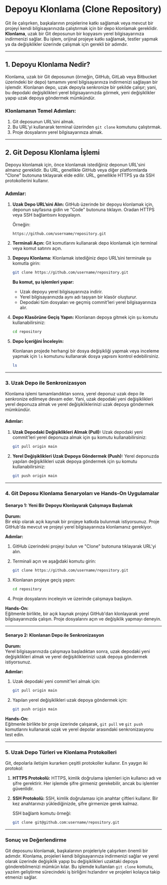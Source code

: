# **Depoyu Klonlama (Clone Repository)**

Git ile çalışırken, başkalarının projelerine katkı sağlamak veya mevcut bir projeyi kendi bilgisayarınızda çalıştırmak için bir depo klonlamak gereklidir. **Klonlama**, uzak bir Git deposunun bir kopyasını yerel bilgisayarınıza indirmenizi sağlar. Bu işlem, orijinal projeye katkı sağlamak, testler yapmak ya da değişiklikler üzerinde çalışmak için gerekli bir adımdır.

---

## **1. Depoyu Klonlama Nedir?**

Klonlama, uzak bir Git deposunun (örneğin, GitHub, GitLab veya Bitbucket üzerindeki bir depo) tamamını yerel bilgisayarınıza indirmenizi sağlayan bir işlemdir. Klonlanan depo, uzak depoyla senkronize bir şekilde çalışır; yani, bu depodaki değişiklikleri yerel bilgisayarınızda görmek, yeni değişiklikler yapıp uzak depoya göndermek mümkündür.

### **Klonlamanın Temel Adımları:**

1. Git deposunun URL’sini almak.
2. Bu URL’yi kullanarak terminal üzerinden `git clone` komutunu çalıştırmak.
3. Proje dosyalarını yerel bilgisayarınıza almak.

---

## **2. Git Deposu Klonlama İşlemi**

Depoyu klonlamak için, önce klonlamak istediğiniz deponun URL'sini almanız gereklidir. Bu URL, genellikle GitHub veya diğer platformlarda "Clone" butonuna tıklayarak elde edilir. URL, genellikle HTTPS ya da SSH protokollerini kullanır.

### **Adımlar:**

1. **Uzak Depo URL’sini Alın:**
   GitHub üzerinde bir depoyu klonlamak için, deponun sayfasına gidin ve "Code" butonuna tıklayın. Oradan HTTPS veya SSH bağlantısını kopyalayın.

   Örneğin:

   ```url
   https://github.com/username/repository.git
   ```

2. **Terminali Açın:**
   Git komutlarını kullanarak depo klonlamak için terminal veya komut satırını açın.

3. **Depoyu Klonlama:**
   Klonlamak istediğiniz depo URL’sini terminale şu komutla girin:

   ```bash
   git clone https://github.com/username/repository.git
   ```

   **Bu komut, şu işlemleri yapar:**
   - Uzak depoyu yerel bilgisayarınıza indirir.
   - Yerel bilgisayarınızda aynı adı taşıyan bir klasör oluşturur.
   - Depodaki tüm dosyaları ve geçmiş commit’leri yerel bilgisayarınıza alır.

4. **Depo Klasörüne Geçiş Yapın:**
   Klonlanan depoya gitmek için şu komutu kullanabilirsiniz:

   ```bash
   cd repository
   ```

5. **Depo İçeriğini İnceleyin:**

   Klonlanan projede herhangi bir dosya değişikliği yapmak veya inceleme yapmak için `ls` komutunu kullanarak dosya yapısını kontrol edebilirsiniz.

   ```bash
   ls
   ```

---

### **3. Uzak Depo ile Senkronizasyon**

Klonlama işlemi tamamlandıktan sonra, yerel deponuz uzak depo ile senkronize edilmeye devam eder. Yani, uzak depodaki yeni değişiklikleri yerel deponuza almak ve yerel değişikliklerinizi uzak depoya göndermek mümkündür.

#### **Adımlar:**

1. **Uzak Depodaki Değişiklikleri Almak (Pull):**
   Uzak depodaki yeni commit'leri yerel deponuza almak için şu komutu kullanabilirsiniz:

   ```bash
   git pull origin main
   ```

2. **Yerel Değişiklikleri Uzak Depoya Göndermek (Push):**
   Yerel deponuzda yapılan değişiklikleri uzak depoya göndermek için şu komutu kullanabilirsiniz:

   ```bash
   git push origin main
   ```

---

### **4. Git Deposu Klonlama Senaryoları ve Hands-On Uygulamalar**

#### **Senaryo 1: Yeni Bir Depoyu Klonlayarak Çalışmaya Başlamak**

**Durum:**  
Bir ekip olarak açık kaynak bir projeye katkıda bulunmak istiyorsunuz. Proje GitHub'da mevcut ve projeyi yerel bilgisayarınıza klonlamanız gerekiyor.

**Adımlar:**

1. GitHub üzerindeki projeyi bulun ve "Clone" butonuna tıklayarak URL'yi alın.
2. Terminali açın ve aşağıdaki komutu girin:

   ```bash
   git clone https://github.com/username/repository.git
   ```

3. Klonlanan projeye geçiş yapın:

   ```bash
   cd repository
   ```

4. Proje dosyalarını inceleyin ve üzerinde çalışmaya başlayın.

**Hands-On:**  
Eğitmenle birlikte, bir açık kaynak projeyi GitHub'dan klonlayarak yerel bilgisayarınızda çalışın. Proje dosyalarını açın ve değişiklik yapmayı deneyin.

---

#### **Senaryo 2: Klonlanan Depo ile Senkronizasyon**

**Durum:**  
Yerel bilgisayarınızda çalışmaya başladıktan sonra, uzak depodaki yeni değişiklikleri almak ve yerel değişikliklerinizi uzak depoya göndermek istiyorsunuz.

**Adımlar:**

1. Uzak depodaki yeni commit'leri almak için:

   ```bash
   git pull origin main
   ```

2. Yapılan yerel değişiklikleri uzak depoya göndermek için:

   ```bash
   git push origin main
   ```

**Hands-On:**  
Eğitmenle birlikte bir proje üzerinde çalışarak, `git pull` ve `git push` komutlarını kullanarak uzak ve yerel depolar arasındaki senkronizasyonu test edin.

---

### **5. Uzak Depo Türleri ve Klonlama Protokolleri**

Git, depolarla iletişim kurarken çeşitli protokoller kullanır. En yaygın iki protokol:

1. **HTTPS Protokolü:**
   HTTPS, kimlik doğrulama işlemleri için kullanıcı adı ve şifre gerektirir. Her işlemde şifre girmeniz gerekebilir, ancak bu işlemler güvenlidir.

2. **SSH Protokolü:**
   SSH, kimlik doğrulaması için anahtar çiftleri kullanır. Bir kez anahtarınızı yüklediğinizde, şifre girmenize gerek kalmaz.

   SSH bağlantı komutu örneği:

   ```bash
   git clone git@github.com:username/repository.git
   ```

---

### **Sonuç ve Değerlendirme**

Git deposunu klonlamak, başkalarının projeleriyle çalışırken önemli bir adımdır. Klonlama, projeleri kendi bilgisayarınıza indirmenizi sağlar ve yerel olarak üzerinde değişiklik yapıp bu değişiklikleri uzaktaki depoya gönderebilmenizi mümkün kılar. Bu işlemde kullanılan `git clone` komutu, yazılım geliştirme sürecindeki iş birliğini hızlandırır ve projeleri kolayca takip etmenizi sağlar.

